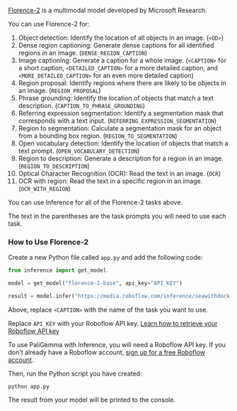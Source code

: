 <a href="https://blog.roboflow.com/florence-2/" target="_blank">Florence-2</a> is a multimodal model developed by Microsoft Research.

You can use Florence-2 for:

1. Object detection: Identify the location of all objects in an image. (`<OD>`)
2. Dense region captioning: Generate dense captions for all identified regions in an image. (`DENSE_REGION_CAPTION`)
3. Image captioning: Generate a caption for a whole image. (`<CAPTION>` for a short caption, `<DETAILED_CAPTION>` for a more detailed caption, and `<MORE_DETAILED_CAPTION>` for an even more detailed caption)
4. Region proposal: Identify regions where there are likely to be objects in an image. (`REGION_PROPOSAL`)
5. Phrase grounding: Identify the location of objects that match a text description. (`CAPTION_TO_PHRASE_GROUNDING`)
6. Referring expression segmentation: Identify a segmentation mask that corresponds with a text input. (`REFERRING_EXPRESSION_SEGMENTATION`)
7. Region to segmentation: Calculate a segmentation mask for an object from a bounding box region. (`REGION_TO_SEGMENTATION`)
8. Open vocabulary detection: Identify the location of objects that match a text prompt. (`OPEN_VOCABULARY_DETECTION`)
9. Region to description: Generate a description for a region in an image. (`REGION_TO_DESCRIPTION`)
10. Optical Character Recognition (OCR): Read the text in an image. (`OCR`)
11. OCR with region: Read the text in a specific region in an image. (`OCR_WITH_REGION`)

You can use Inference for all of the Florence-2 tasks above.

The text in the parentheses are the task prompts you will need to use each task.

### How to Use Florence-2

Create a new Python file called `app.py` and add the following code:

```python
from inference import get_model

model = get_model("florence-2-base", api_key="API_KEY")

result = model.infer("https://media.roboflow.com/inference/seawithdock.jpeg", prompt="<CAPTION>")
```

Above, replace `<CAPTION>` with the name of the task you want to use.

Replace `API_KEY` with your Roboflow API key. [Learn how to retrieve your Roboflow API key](https://docs.roboflow.com/api-reference/authentication#retrieve-an-api-key)

To use PaliGemma with Inference, you will need a Roboflow API key. If you don't already have a Roboflow account, <a href="https://app.roboflow.com" target="_blank">sign up for a free Roboflow account</a>.

Then, run the Python script you have created:

```
python app.py
```

The result from your model will be printed to the console.
